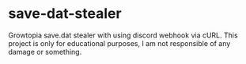 # save-dat-stealer
Growtopia save.dat stealer with using discord webhook via cURL.
This project is only for educational purposes, I am not responsible of any damage or something.
